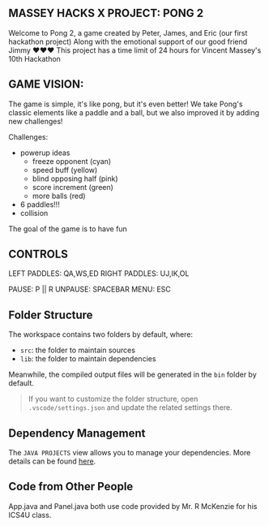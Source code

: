 ## MASSEY HACKS X PROJECT: PONG 2

Welcome to Pong 2, a game created by Peter, James, and Eric (our first hackathon project)
Along with the emotional support of our good friend Jimmy ❤❤❤
This project has a time limit of 24 hours for Vincent Massey's 10th Hackathon

## GAME VISION:
The game is simple, it's like pong, but it's even better! We take Pong's classic elements like a paddle and a ball, but we also improved it by adding new challenges! 

Challenges:
- powerup ideas
  - freeze opponent (cyan)
  - speed buff (yellow)
  - blind opposing half (pink)
  - score increment (green)
  - more balls (red)
- 6 paddles!!!
- collision

The goal of the game is to have fun 

## CONTROLS
LEFT PADDLES: QA,WS,ED
RIGHT PADDLES: UJ,IK,OL

PAUSE: P || R
UNPAUSE: SPACEBAR
MENU: ESC

## Folder Structure

The workspace contains two folders by default, where:

- `src`: the folder to maintain sources
- `lib`: the folder to maintain dependencies

Meanwhile, the compiled output files will be generated in the `bin` folder by default.

> If you want to customize the folder structure, open `.vscode/settings.json` and update the related settings there.

## Dependency Management

The `JAVA PROJECTS` view allows you to manage your dependencies. More details can be found [here](https://github.com/microsoft/vscode-java-dependency#manage-dependencies).

## Code from Other People

App.java and Panel.java both use code provided by Mr. R McKenzie for his ICS4U class.
